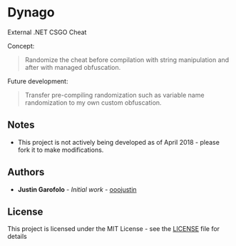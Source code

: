 # Dynago

External .NET CSGO Cheat

Concept:

> Randomize the cheat before compilation with string manipulation and after with managed obfuscation.

Future development:

> Transfer pre-compiling randomization such as variable name randomization to my own custom obfuscation.

## Notes

* This project is not actively being developed as of April 2018 - please fork it to make modifications.

## Authors

* **Justin Garofolo** - *Initial work* - [ooojustin](https://github.com/ooojustin)

## License

This project is licensed under the MIT License - see the [LICENSE](LICENSE) file for details